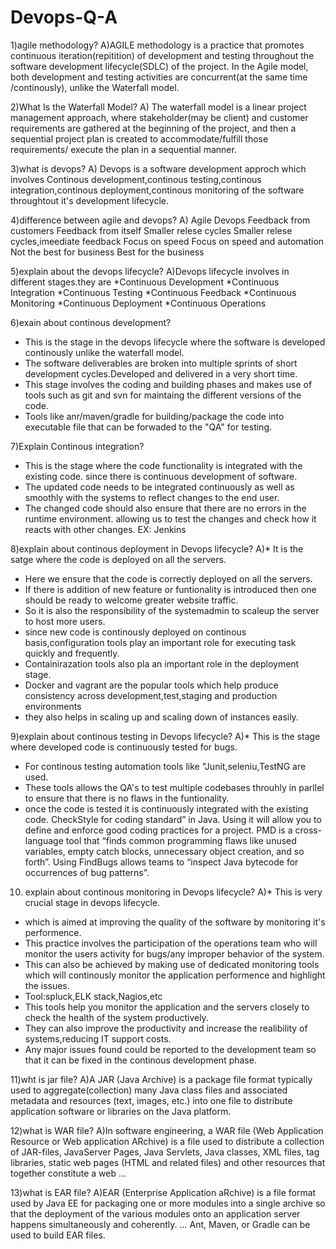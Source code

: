 # Devops-Q-A
1)agile methodology?
A)AGILE methodology is a practice that promotes continuous iteration(repitition) of development and testing throughout the software development lifecycle(SDLC) of the project. In the Agile model, both development and testing activities are concurrent(at the same time /continously), unlike the Waterfall model.
 
2)What Is the Waterfall Model?
A) The waterfall model is a linear project management approach, where stakeholder(may be client) and customer requirements are gathered at the beginning of the project, and then a sequential project plan is created to accommodate/fulfill those requirements/ execute the plan in a sequential manner.

3)what is devops?
A) Devops is a software development approch which involves Continous development,continous testing,continous integration,continous deployment,continous monitoring  of the software throughtout it's development lifecycle.

4)difference between agile and devops?
A)        Agile                        Devops
  Feedback from customers           Feedback from itself
  Smaller relese cycles             Smaller relese cycles,imeediate feedback
  Focus on speed                    Focus on speed and automation
  Not the best for business         Best for the business

5)explain about the devops lifecycle?
A)Devops lifecycle involves in  different stages.they are
*Continuous Development
*Continuous Integration
*Continuous Testing 
*Continuous Feedback
*Continuous Monitoring
*Continuous Deployment
*Continuous Operations

6)exain about continous development?
* This is the stage in the devops lifecycle where the software is developed continously unlike the waterfall model. 
* The software deliverables are broken into multiple sprints of short development cycles.Developed and delivered in a  very short time.
* This stage involves the coding and building phases and makes use of tools such as git and svn for maintaing the different versions of the code.
* Tools like anr/maven/gradle for building/package the code into executable file that can be forwaded to the "QA" for testing.

7)Explain Continous integration?
* This is the stage where the code functionality is integrated with the existing code. since there is continuous  development of software.
* The updated code needs to be integrated continuously  as well as smoothly with  the systems to reflect changes to the end user.
* The changed code should also ensure that there are no errors in the runtime environment. allowing 
  us to test the changes and check how it reacts with other changes.
  EX: Jenkins

8)explain about continous deployment in Devops lifecycle?
A)* It is the satge where the code is deployed on all the servers.
  * Here we ensure that the code is correctly deployed on all the servers.
  * If there is addition of new feature or funtionality is introduced then one should be ready to welcome greater website traffic.
  * So it is also the responsibility of the systemadmin to scaleup the server to host more users.
  * since new code is continously deployed on continous basis,configuration tools play an important role for executing task quickly and frequently.
  * Containirazation tools also pla an important role in the deployment stage.
  * Docker and vagrant are the popular tools which help produce consistency across development,test,staging and production environments
  * they also helps in scaling up and scaling down of instances easily.


9)explain about continous testing in Devops lifecycle?
A)* This is the stage where developed code is continuously tested for bugs.
  * For continous testing automation tools like "Junit,seleniu,TestNG are used.
  * These tools allows the QA's to test multiple codebases throuhly in parllel to ensure that there is no flaws in the funtionality.
  * once the code is tested it is continuously integrated with the existing code.
   CheckStyle for  coding standard” in Java. Using it will allow you to define and enforce good coding practices for a project.
   PMD is a cross-language tool that “finds common programming flaws like unused variables, empty catch blocks, unnecessary object creation, and so forth”.
   Using FindBugs allows teams to “inspect Java bytecode for occurrences of bug patterns”.



10) explain about continous monitoring in Devops lifecycle?
A)* This is very crucial stage in devops lifecycle.
  * which is aimed at improving the quality of the software by monitoring it's performence.
  * This practice involves the participation of the operations team who will monitor the users activity for bugs/any improper behavior of the system.
  * This can also be achieved by making use of dedicated monitoring tools which will continously monitor the application performence and highlight the issues.
  * Tool:spluck,ELK stack,Nagios,etc
  * This tools help you monitor the application and the servers closely to check the health of the system productively.
  * They can also improve the productivity and increase the realibility of systems,reducing IT support costs.
  * Any major issues found could be reported to the development team so that it can be fixed in the continous development phase.

11)wht is jar file?
A)A JAR (Java Archive) is a package file format typically used to aggregate(collection) many Java class files and associated metadata and resources (text, images, etc.) into one file to distribute application software or libraries on the Java platform.

12)what is WAR file?
A)In software engineering, a WAR file (Web Application Resource or Web application ARchive) is a file used to distribute a collection of JAR-files, JavaServer Pages, Java Servlets, Java classes, XML files, tag libraries, static web pages (HTML and related files) and other resources that together constitute a web ...

13)what is EAR file?
A)EAR (Enterprise Application aRchive) is a file format used by Java EE for packaging one or more modules into a single archive so that the deployment of the various modules onto an application server happens simultaneously and coherently. ... Ant, Maven, or Gradle can be used to build EAR files.
  
  
